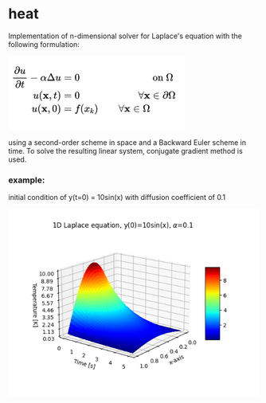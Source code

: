 # heat

Implementation of n-dimensional solver for Laplace's equation with the following formulation:

![Formulation](img/eq.png)

using a second-order scheme in space and a Backward Euler scheme in time. To solve the resulting linear system,
conjugate gradient method is used.

### example:
initial condition of y(t=0) = 10sin(x) with diffusion coefficient of 0.1

![Formulation](img/sin.png)
